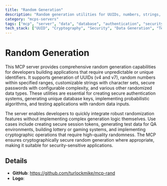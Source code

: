 ```yaml
---
title: "Random Generation"
description: "Random generation utilities for UUIDs, numbers, strings, passwords, and other randomized data types."
category: "mcps-servers"
tags: ["mcp", "server", "data", "database", "authentication", "security"]
tech_stack: ["UUID", "Cryptography", "Security", "Data Generation", "Testing"]
---
```


# Random Generation

This MCP server provides comprehensive random generation capabilities for developers building applications that require unpredictable or unique identifiers. It supports generation of UUIDs (v4 and v7), random numbers within specified ranges, customizable strings with character sets, secure passwords with configurable complexity, and various other randomized data types. These utilities are essential for creating secure authentication systems, generating unique database keys, implementing probabilistic algorithms, and testing applications with random data inputs.

The server enables developers to quickly integrate robust randomization features without implementing complex generation logic themselves. Use cases include creating secure session tokens, generating test data for QA environments, building lottery or gaming systems, and implementing cryptographic operations that require high-quality randomness. The MCP ensures cryptographically secure random generation where appropriate, making it suitable for security-sensitive applications.

## Details

- **GitHub**: https://github.com/turlockmike/mcp-rand
- **Logo**: 
